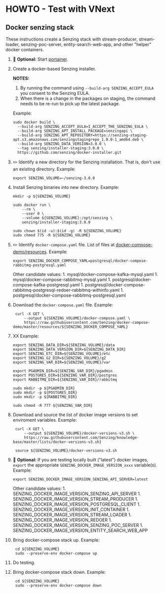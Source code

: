 # HOWTO - Test with VNext

## Docker senzing stack

These instructions create a Senzing stack with
stream-producer,
stream-loader,
senzing-poc-server,
entity-search-web-app,
and other "helper" docker containers.

1. :thinking: **Optional:**
   Start
   [portainer](../WHATIS/portainer.md).

1. Create a docker-based Senzing installer.

   **NOTES:**

    1. By running the command using `--build-arg SENZING_ACCEPT_EULA` you consent to the Senzing EULA.
    1. When there is a change in the packages on staging, the command needs to be re-run to pick up the latest package.

   Example:

    ```console
    sudo docker build \
      --build-arg SENZING_ACCEPT_EULA=I_ACCEPT_THE_SENZING_EULA \
      --build-arg SENZING_APT_INSTALL_PACKAGE=senzingapi \
      --build-arg SENZING_APT_REPOSITORY=https://senzing-staging-apt.s3.amazonaws.com/senzingstagingrepo_1.0.0-1_amd64.deb \
      --build-arg SENZING_DATA_VERSION=3.0.0 \
      --tag senzing/installer-staging:3.0.0 \
      https://github.com/senzing/docker-installer.git
    ```

1. :pencil2: Identify a new directory for the Senzing installation.
   That is, don't use an existing directory.
   Example:

    ```console
    export SENZING_VOLUME=~/senzing-3.0.0
    ```

1. Install Senzing binaries into new directory.
   Example:

    ```console
    mkdir -p ${SENZING_VOLUME}

    sudo docker run \
        --rm \
        --user 0 \
        --volume ${SENZING_VOLUME}:/opt/senzing \
        senzing/installer-staging:3.0.0

    sudo chown $(id -u):$(id -g) -R ${SENZING_VOLUME}
    sudo chmod 775 -R ${SENZING_VOLUME}
    ```

1. :pencil2: Identify `docker-compose.yaml` file.
   List of files at
   [docker-compose-demo/resources](https://github.com/Senzing/docker-compose-demo/tree/master/resources).
   Example:

    ```console
    export SENZING_DOCKER_COMPOSE_YAML=postgresql/docker-compose-rabbitmq-postgresql.yaml
    ```

   Other candidate values:
        1. mysql/docker-compose-kafka-mysql.yaml
        1. mysql/docker-compose-rabbitmq-mysql.yaml
        1. postgresql/docker-compose-kafka-postgresql.yaml
        1. postgresql/docker-compose-rabbitmq-postgresql-redoer-rabbitmq-withinfo.yaml
        1. postgresql/docker-compose-rabbitmq-postgresql.yaml

1. Download the `docker-compose.yaml` file.
   Example:

   ```console
    curl -X GET \
        --output ${SENZING_VOLUME}/docker-compose.yaml \
        https://raw.githubusercontent.com/Senzing/docker-compose-demo/master/resources/${SENZING_DOCKER_COMPOSE_YAML}
    ```

1. XX
   Example:

    ```console
    export SENZING_DATA_DIR=${SENZING_VOLUME}/data
    export SENZING_DATA_VERSION_DIR=${SENZING_DATA_DIR}
    export SENZING_ETC_DIR=${SENZING_VOLUME}/etc
    export SENZING_G2_DIR=${SENZING_VOLUME}/g2
    export SENZING_VAR_DIR=${SENZING_VOLUME}/var

    export PGADMIN_DIR=${SENZING_VAR_DIR}/pgadmin
    export POSTGRES_DIR=${SENZING_VAR_DIR}/postgres
    export RABBITMQ_DIR=${SENZING_VAR_DIR}/rabbitmq

    sudo mkdir -p ${PGADMIN_DIR}
    sudo mkdir -p ${POSTGRES_DIR}
    sudo mkdir -p ${RABBITMQ_DIR}

    sudo chmod -R 777 ${SENZING_VAR_DIR}
    ```

1. Download and source the list of docker image versions to set enviroment variables.
   Example:

   ```console
    curl -X GET \
        --output ${SENZING_VOLUME}/docker-versions-v3.sh \
        https://raw.githubusercontent.com/Senzing/knowledge-base/master/lists/docker-versions-v3.sh}

    source ${SENZING_VOLUME}/docker-versions-v3.sh
    ```

1. :thinking: **Optional:**
   If you are testing locally built ("latest") docker images,
   `export` the appropriate `SENZING_DOCKER_IMAGE_VERSION_xxxx` variable(s).
   Example:

    ```console
    export SENZING_DOCKER_IMAGE_VERSION_SENZING_API_SERVER=latest
    ```

   Other candidate values:
        1. SENZING_DOCKER_IMAGE_VERSION_SENZING_API_SERVER
        1. SENZING_DOCKER_IMAGE_VERSION_STREAM_PRODUCER
        1. SENZING_DOCKER_IMAGE_VERSION_POSTGRESQL_CLIENT
        1. SENZING_DOCKER_IMAGE_VERSION_INIT_CONTAINER
        1. SENZING_DOCKER_IMAGE_VERSION_STREAM_LOADER
        1. SENZING_DOCKER_IMAGE_VERSION_REDOER
        1. SENZING_DOCKER_IMAGE_VERSION_SENZING_POC_SERVER
        1. SENZING_DOCKER_IMAGE_VERSION_ENTITY_SEARCH_WEB_APP

1. Bring docker-compose stack up.
   Example:

   ```console
    cd ${SENZING_VOLUME}
    sudo --preserve-env docker-compose up
    ```

1. Do testing.
1. Bring docker-compose stack down.
   Example:

   ```console
    cd ${SENZING_VOLUME}
    sudo --preserve-env docker-compose down
    ```
